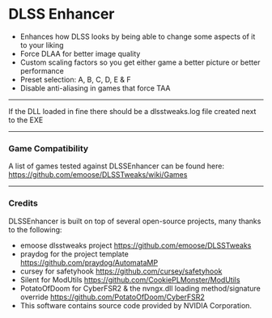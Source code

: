 # DLSS Enhancer

- Enhances how DLSS looks by being able to change some aspects of it to your liking
- Force DLAA for better image quality
- Custom scaling factors so you get either game a better picture or better performance
- Preset selection: A, B, C, D, E & F
- Disable anti-aliasing in games that force TAA

---

If the DLL loaded in fine there should be a dlsstweaks.log file created next to the EXE

---
### Game Compatibility
A list of games tested against DLSSEnhancer can be found here: https://github.com/emoose/DLSSTweaks/wiki/Games

---
### Credits
DLSSEnhancer is built on top of several open-source projects, many thanks to the following:

- emoose dlsstweaks project https://github.com/emoose/DLSSTweaks
- praydog for the project template https://github.com/praydog/AutomataMP
- cursey for safetyhook https://github.com/cursey/safetyhook
- Silent for ModUtils https://github.com/CookiePLMonster/ModUtils
- PotatoOfDoom for CyberFSR2 & the nvngx.dll loading method/signature override https://github.com/PotatoOfDoom/CyberFSR2
- This software contains source code provided by NVIDIA Corporation.
